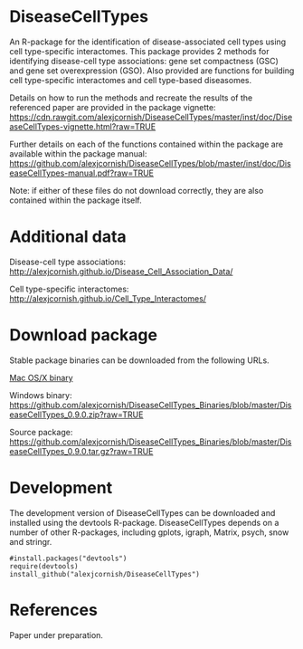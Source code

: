 DiseaseCellTypes
===

An R-package for the identification of disease-associated cell types using cell type-specific interactomes. This package provides 2 methods for identifying disease-cell type associations: gene set compactness (GSC) and gene set overexpression (GSO). Also provided are functions for building cell type-specific interactomes and cell type-based diseasomes.

Details on how to run the methods and recreate the results of the referenced paper are provided in the package vignette: https://cdn.rawgit.com/alexjcornish/DiseaseCellTypes/master/inst/doc/DiseaseCellTypes-vignette.html?raw=TRUE

Further details on each of the functions contained within the package are available within the package manual: https://github.com/alexjcornish/DiseaseCellTypes/blob/master/inst/doc/DiseaseCellTypes-manual.pdf?raw=TRUE

Note: if either of these files do not download correctly, they are also contained within the package itself.


Additional data
===========

Disease-cell type associations: http://alexjcornish.github.io/Disease_Cell_Association_Data/

Cell type-specific interactomes: http://alexjcornish.github.io/Cell_Type_Interactomes/


Download package
===========

Stable package binaries can be downloaded from the following URLs. 

[Mac OS/X binary](https://github.com/alexjcornish/DiseaseCellTypes_Binaries/blob/master/DiseaseCellTypes_0.9.0.tgz?raw=TRUE "Mac OS/X binary")

Windows binary: https://github.com/alexjcornish/DiseaseCellTypes_Binaries/blob/master/DiseaseCellTypes_0.9.0.zip?raw=TRUE

Source package: https://github.com/alexjcornish/DiseaseCellTypes_Binaries/blob/master/DiseaseCellTypes_0.9.0.tar.gz?raw=TRUE


Development
===========

The development version of DiseaseCellTypes can be downloaded and installed using the devtools R-package. DiseaseCellTypes depends on a number of other R-packages, including gplots, igraph, Matrix, psych, snow and stringr.

```
#install.packages("devtools")
require(devtools)
install_github("alexjcornish/DiseaseCellTypes")
```


References
===========

Paper under preparation.
